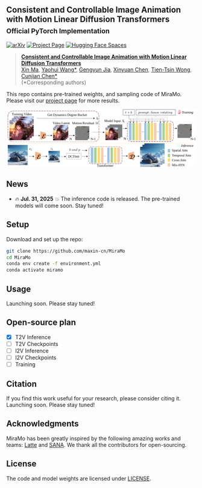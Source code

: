 ## Consistent and Controllable Image Animation with Motion Linear Diffusion Transformers<br><sub>Official PyTorch Implementation</sub>

[![arXiv](https://img.shields.io/badge/arXiv-2401.03048-b31b1b.svg)](https://arxiv.org/abs/2401.03048)
[![Project Page](https://img.shields.io/badge/Project-Website-blue)](https://maxin-cn.github.io/miramo_project/)
[![Hugging Face Spaces](https://img.shields.io/badge/%F0%9F%A4%97%20Hugging%20Face-Spaces-yellow)](https://huggingface.co/spaces/maxin-cn/Latte-1)

> [**Consistent and Controllable Image Animation with Motion Linear Diffusion Transformers**](https://maxin-cn.github.io/cinemo_project/)<br>
> [Xin Ma](https://maxin-cn.github.io/), [Yaohui Wang*](https://wyhsirius.github.io/), [Gengyun Jia](https://scholar.google.com/citations?user=_04pkGgAAAAJ&hl=zh-CN), [Xinyuan Chen](https://scholar.google.com/citations?user=3fWSC8YAAAAJ), [Tien-Tsin Wong](https://ttwong12.github.io/myself.html), [Cunjian Chen*](https://cunjian.github.io/) <br>
> (*Corresponding authors)

This repo contains pre-trained weights, and sampling code of MiraMo. Please visit our [project page](https://maxin-cn.github.io/miramo_project/) for more results.

<div align="center">
    <img src="visuals/pipeline.svg">
</div>

## News

- 🔥 **Jul. 31, 2025** 💥 The inference code is released. The pre-trained models will come soon. Stay tuned!

## Setup

Download and set up the repo:

```bash
git clone https://github.com/maxin-cn/MiraMo
cd MiraMo
conda env create -f environment.yml
conda activate miramo
```

## Usage
Launching soon. Please stay tuned!

## Open-source plan

- [x] T2V Inference 
- [ ] T2V Checkpoints
- [ ] I2V Inference 
- [ ] I2V Checkpoints
- [ ] Training

## Citation
If you find this work useful for your research, please consider citing it.
Launching soon. Please stay tuned!

## Acknowledgments
MiraMo has been greatly inspired by the following amazing works and teams: [Latte](https://github.com/Vchitect/Latte) and [SANA](https://github.com/NVlabs/Sana). We thank all the contributors for open-sourcing.

## License
The code and model weights are licensed under [LICENSE](LICENSE).